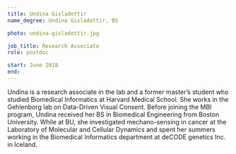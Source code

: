 ```yaml
---
title: Undina Gisladottir
name_degree: Undina Gisladottir, BS

photo: undina-gisladottir.jpg

job_title: Research Associate
role: postdoc

start: June 2018
end:
---
```

Undina is a research associate in the lab and a former master’s student who studied Biomedical Informatics at Harvard Medical School. She works in the Gehlenborg lab on Data-Driven Visual Consent. Before joining the MBI program, Undina received her BS in Biomedical Engineering from Boston University. While at BU, she investigated mechano-sensing in cancer at the Laboratory of Molecular and Cellular Dynamics and spent her summers working in the Biomedical Informatics department at deCODE genetics Inc. in Iceland.
